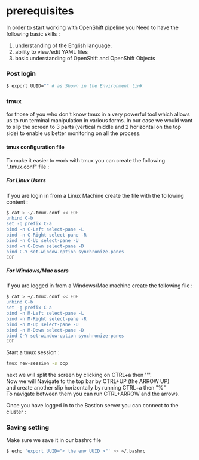 # prerequisites

In order to start working with OpenShift pipeline you Need to have the following basic skills :

  1. understanding of the English language.
  2. ability to view/edit YAML files
  3. basic understanding of OpenShift and OpenShift Objects


### Post login

```bash
$ export UUID="" # as Shown in the Environment link
```
### tmux

for those of you who don't know tmux in a very powerful tool which allows us to run terminal manipulation in various forms. In our case we would want to slip the screen to 3 parts (vertical middle and 2 horizontal on the top side) to enable us better monitoring on all the process.

#### tmux configuration file

To make it easier to work with tmux you can create the following ".tmux.conf" file :

##### For Linux Users

If you are login in from a Linux Machine create the file with the following content :

```bash
$ cat > ~/.tmux.conf << EOF
unbind C-b
set -g prefix C-a
bind -n C-Left select-pane -L
bind -n C-Right select-pane -R
bind -n C-Up select-pane -U
bind -n C-Down select-pane -D
bind C-Y set-window-option synchronize-panes
EOF
```

##### For Windows/Mac users

If you are logged in from a Windows/Mac machine create the following file :

```bash
$ cat > ~/.tmux.conf << EOF
unbind C-b
set -g prefix C-a
bind -n M-Left select-pane -L
bind -n M-Right select-pane -R
bind -n M-Up select-pane -U
bind -n M-Down select-pane -D
bind C-Y set-window-option synchronize-panes
EOF
```

Start a tmux session :

```bash
tmux new-session -s ocp
```

next we will split the screen by clicking on CTRL+a then '"'.  
Now we will Navigate to the top bar by CTRL+UP (the ARROW UP)  
and create another slip horizontally by running CTRL+a then "%"  
To navigate between them you can run CTRL+ARROW and the arrows.  

Once you have logged in to the Bastion server you can connect to the cluster :

### Saving setting

Make sure we save it in our bashrc file
```bash
$ echo 'export UUID="< the env UUID >"' >> ~/.bashrc
```